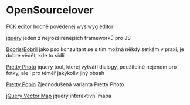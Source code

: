 ﻿OpenSourcelover
===============

[FCK editor](https://github.com/molpe/fckeditor) hodně povedenej wysiwyg editor 

[jquery](https://github.com/jquery/jquery) jeden z nejrozšířenějších frameworků pro JS

[Bobris/Bobril](https://github.com/Bobris/Bobril) jako pso konzultant se s tím možná někdy setkám v praxi, je dobré vědět, kde to sídlí

[Pretty Photo](https://github.com/scaron/prettyphoto) jquery tool, kterej vytváří dialogy, použitelné nejenom pro fotky, ale i pro téměř jakýkoliv jiný obsah

[Pretty Popin](https://github.com/mihdan/prettyPopin) Zjednodušená varianta Pretty Photo

[jQuery Vector Map](https://github.com/manifestinteractive/jqvmap) jquery interaktivní mapa